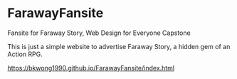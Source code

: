 # FarawayFansite
Fansite for Faraway Story, Web Design for Everyone Capstone

This is just a simple website to advertise Faraway Story, a hidden gem of an Action RPG.

https://bkwong1990.github.io/FarawayFansite/index.html
